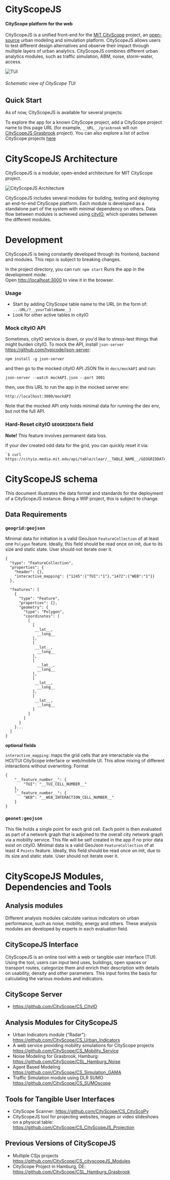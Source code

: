 # CityScopeJS

#### CityScope platform for the web

CityScopeJS is a unified front-end for the [MIT CityScope](https://cityscope.media.mit.edu/) project, an [open-source](https://github.com/CityScope/CS_cityscopeJS) urban modeling and simulation platform. CityScopeJS allows users to test different design alternatives and observe their impact through multiple layers of urban analytics. CityScopeJS combines different urban analytics modules, such as traffic simulation, ABM, noise, storm-water, access.

![TUI](docs/CityScopeJS.jpg)

###### Schematic view of CityScope TUI

## Quick Start

As of now, CityScopeJS is available for several projects:

To explore the app for a known CityScope project, add a CityScope project name to this page URL (for example, `__URL__/grasbrook` will run [CityScopeJS Grasbrook](https://cityscope.media.mit.edu/CS_cityscopeJS/grasbrook) project). You can also explore a list of active CityScope projects [here](https://cityio.media.mit.edu)

# CityScopeJS Architecture

CityScopeJS is a modular, open-ended architecture for MIT CityScope project.

![CityScopeJS Architecture](docs/CityScopeJS_arch.png)

CityScopeJS includes several modules for building, testing and deploying an end-to-end CityScope platform. Each module is developed as a standalone part of the system with minimal dependency on others. Data flow between modules is achieved using [cityIO](https://cityio.media.mit.edu), which operates between the different modules.

# Development

CityScopeJS is being constantly developed through its frontend, backend and modules. This repo is subject to breaking changes.

In the project directory, you can run: `npm start` Runs the app in the development mode.<br /> Open [http://localhost:3000](http://localhost:3000) to view it in the browser.

### Usage

-   Start by adding CityScope table name to the URL (in the form of: `...URL/?__yourTableName__`)
-   Look for other active tables in cityIO

### Mock cityIO API

Sometimes, cityIO service is down, or you'd like to stress-test things that might burden cityIO. To mock the API, install `json-server` https://github.com/typicode/json-server:

```
npm install -g json-server
```

and then go to the mocked cityIO API JSON file in `docs/mockAPI` and run:

```
json-server --watch mockAPI.json --port 3001
```

then, use this URL to run the app in the mocked server env:

```
http://localhost:3000/mockAPI
```

Note that the mocked API only holds minimal data for running the dev env, but not the full API.

### Hard-Reset cityIO `GEOGRIDDATA` field

**Note!** This feature involves permanent data loss.

If your dev created odd data for the grid, you can quickly reset it via:

```
`$ curl https://cityio.media.mit.edu/api/table/clear/__TABLE_NAME__/GEOGRIDDATA`
```

# CityScopeJS schema

This document illustrates the data format and standards for the deployment of a CityScopeJS instance. Being a WIP project, this is subject to change.

## Data Requirements

### `geogrid:geojson`

Minimal data for initiation is a valid GeoJson `FeatureCollection` of at least one `Polygon` feature.
Ideally, this field should be read once on init, due to its size and static state. User should not iterate over it.

```
{
  "type": "FeatureCollection",
  "properties": {
    "header": {},
    "interactive_mapping": {"1245":{"TUI":"1"},"1472":{"WEB":"1"}}
  },

  "features": [
    {
      "type": "Feature",
      "properties": {},
      "geometry": {
        "type": "Polygon",
        "coordinates": [
          [
            [
             __lat__,
              __long__
            ],
            [
             __lat__,
              __long__
            ],
            [
              __lat__,
              __long__
            ],
            [
             __lat__,
              __long__
            ],
            [
             __lat__,
              __long__
            ]
          ]
        ]
      }
    }...
  ]
}
```

**optional fields**

`interactive_mapping`: maps the grid cells that are interactable via the HCI/TUI CityScope interface or web/mobile UI. This allow mixing of different interactions without overwriting. Format

```
{
	"__feature_number__": {
		"TUI": "__TUI_CELL_NUMBER__"
	},
	"__feature_number__": {
		"WEB": "__WEB_INTERACTION_CELL_NUMBER__"
	}
}
```

### `geonet:geojson`

This file holds a single point for each grid cell. Each point is then evaluated as part of a network graph that is adjoined to the overall city network graph via a mobility service. This file will be self created in the app if no prior data exist on cityIO. Minimal data is a valid GeoJson `FeatureCollection` of at least 4 `Points` feature. Ideally, this field should be read once on init, due to its size and static state. User should not iterate over it.

# CityScopeJS Modules, Dependencies and Tools

## Analysis modules

Different analysis modules calculate various indicators on urban performance, such as noise, mobility, energy and others. These analysis modules are developed by experts in each evaluation field.

## CityScopeJS Interface

CityScopeJS is an online tool with a web or tangible user interface (TUI). Using the tool, users can input land uses, buildings, open spaces or transport routes, categorize them and enrich their description with details on usability, density and other parameters. This input forms the basis for calculating the various modules and indicators.

## CityScope Server

-   https://github.com/CityScope/CS_CityIO

## Analysis Modules for CityScopeJS

-   Urban Indicators module ("Radar"): https://github.com/CityScope/CS_Urban_Indicators
-   A web service providing mobility simulations for CityScope projects https://github.com/CityScope/CS_Mobility_Service
-   Noise Modeling for Grasbrook, Hamburg: https://github.com/CityScope/CSL_Hamburg_Noise
-   Agent Based Modeling https://github.com/CityScope/CS_Simulation_GAMA
-   Traffic Simulation module using DLR SUMO https://github.com/CityScope/CS_SUMOscope

## Tools for Tangible User Interfaces

-   CityScope Scanner: https://github.com/CityScope/CS_CityScoPy
-   CityScopeJS tool for projecting websites, images or video slideshows on a physical table: https://github.com/CityScope/CS_CityScopeJS_Projection

## Previous Versions of CityScopeJS

-   Multiple CSjs projects https://github.com/CityScope/CS_cityscopeJS_Modules
-   CityScope Project in Hamburg, DE: https://github.com/CityScope/CSL_Hamburg_Grasbrook
